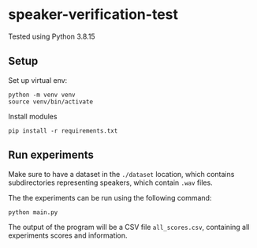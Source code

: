 # speaker-verification-test

Tested using Python 3.8.15

## Setup

Set up virtual env:

```
python -m venv venv
source venv/bin/activate
```

Install modules

```
pip install -r requirements.txt
```

## Run experiments

Make sure to have a dataset in the `./dataset` location,
which contains subdirectories representing speakers, which
contain `.wav` files.

The the experiments can be run using the following command:

```
python main.py
```

The output of the program will be a CSV file `all_scores.csv`,
containing all experiments scores and information.
